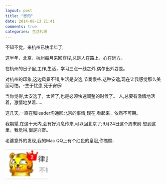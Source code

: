 ```yaml
---
layout: post
title: "思归"
date: 2014-08-13 21:41
comments: true
categories: 生活片段
---
```


不知不觉，来杭州已快半年了;

这半年，北京，杭州每月来回穿梭,总是人在路上，心在远方。

在杭州的日子里,工作,生活，学习三点一线之外,偶尔出外耍耍。

对杭州的印象,这边风景不错,生活是安逸,节奏慢些.这种安逸,现在让我感觉那么美丽可怕。-生于忧患,死于安乐!

当你觉得,太安逸了，太苦了,也是必须快速调整的时候了。
人,总要有激情地活着，激情地梦着.....

这几天,一直在和leader沟通回北京的事情;现在,看起来，依然不可期。

我期望,在这十天内,会有好消息传来,可以回北京了;9月24日这个周末前.想到这里，我觉得,很是兴奋。


老婆意外的发现,我的Mac QQ上有个红色的皇冠,你瞧瞧:

![image](/images/post/2014-08-13-si-gui/qq_icon.jpg)

